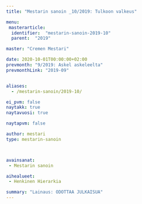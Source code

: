 ```yaml
---
title: "Mestarin sanoin _10/2019: Tulkoon valkeus"

menu:
 masterarticle:
  identifier:  "mestarin-sanoin-2019-10"
  parent:  "2019"

master: "Cremen Mestari"

date: 2020-10-01T00:00:00+02:00
prevmonth: "9/2019: Askel askeleelta"
prevmonthLink: "2019-09"


aliases:
  - /mestarin-sanoin/2019-10/

ei_pvm: false
naytakk: true
naytavuosi: true

naytapvm: false

author: mestari
type: mestarin-sanoin



avainsanat:
 - Mestarin sanoin

aihealueet:
 - Henkinen Hierarkia

summary: "Lainaus: ODOTTAA JULKAISUA"
---
```

<p></p>
